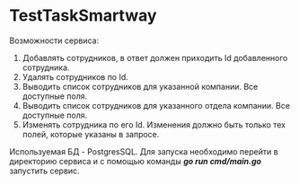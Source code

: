 # TestTaskSmartway
Возможности сервиса:
1. Добавлять сотрудников, в ответ должен приходить Id добавленного сотрудника.
2. Удалять сотрудников по Id.
3. Выводить список сотрудников для указанной компании. Все доступные поля.
4. Выводить список сотрудников для указанного отдела компании. Все доступные
поля.
5. Изменять сотрудника по его Id. Изменения должно быть только тех полей,
которые указаны в запросе.

Используемая БД - PostgresSQL.
Для запуска необходимо перейти в директорию сервиса и с помощью команды ***go run cmd/main.go*** запустить сервис.
